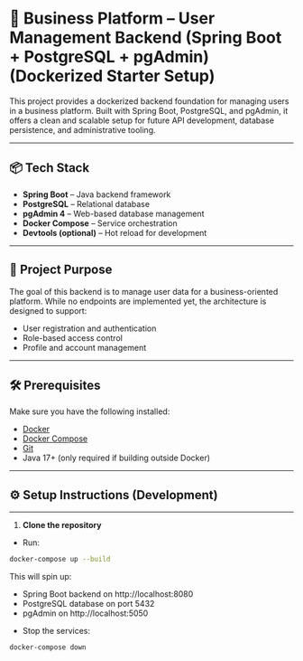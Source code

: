 # 🚀 Business Platform – User Management Backend (Spring Boot + PostgreSQL + pgAdmin) (Dockerized Starter Setup)

This project provides a dockerized backend foundation for managing users in a business platform. Built with Spring Boot, PostgreSQL, and pgAdmin, it offers a clean and scalable setup for future API development, database persistence, and administrative tooling.

---

## 📦 Tech Stack

- **Spring Boot** – Java backend framework
- **PostgreSQL** – Relational database
- **pgAdmin 4** – Web-based database management
- **Docker Compose** – Service orchestration
- **Devtools (optional)** – Hot reload for development

---

## 🎯 Project Purpose

The goal of this backend is to manage user data for a business-oriented platform. While no endpoints are implemented yet, the architecture is designed to support:

- User registration and authentication
- Role-based access control
- Profile and account management

---

## 🛠️ Prerequisites

Make sure you have the following installed:

- [Docker](https://www.docker.com/)
- [Docker Compose](https://docs.docker.com/compose/)
- [Git](https://git-scm.com/)
- Java 17+ (only required if building outside Docker)

---

## ⚙️ Setup Instructions (Development)

---

1. **Clone the repository**

* Run:
``` bash
docker-compose up --build
```
This will spin up:
- Spring Boot backend on http://localhost:8080
- PostgreSQL database on port 5432
- pgAdmin on http://localhost:5050

* Stop the services:
``` bash
docker-compose down
```